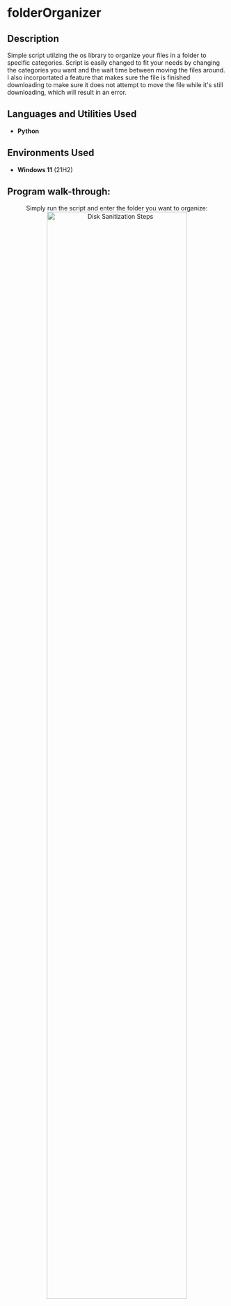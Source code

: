 <h1>folderOrganizer</h1>

 <!--### [YouTube Demonstration](https://youtu.be/7eJexJVCqJo) -->

<h2>Description</h2>
Simple script utilzing the os library to organize your files in a folder to specific categories. Script is easily changed to fit your needs by changing the categories you want and the wait time between moving the files around. I also incorportated a feature that makes sure the file is finished downloading to make sure it does not attempt to move the file while it's still downloading, which will result in an error.
<br />


<h2>Languages and Utilities Used</h2>

- <b>Python</b> 

<h2>Environments Used </h2>

- <b>Windows 11</b> (21H2)

<h2>Program walk-through:</h2>

<p align="center">
Simply run the script and enter the folder you want to organize: <br/>
<img src="https://imgur.com/a/1rCQ744" height="80%" width="80%" alt="Disk Sanitization Steps"/>
<br />

<!--
 ```diff
- text in red
+ text in green
! text in orange
# text in gray
@@ text in purple (and bold)@@
```
--!>

